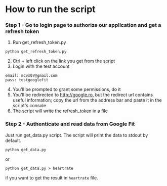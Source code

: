 How to run the script
=====================

### Step 1 - Go to login page to authorize our application and get a refresh token
1. Run get_refresh_token.py
 ```
 python get_refresh_token.py
 ```
2. Ctrl + left click on the link you get from the script
3. Login with the test account

```
email: mcvx07@gmail.com
pass: testgooglefit
```
4. You'll be prompted to grant some permissions, do it
5. You'll be redirected to http://google.ro, but the redirect url contains useful information; copy the url from the address bar and paste it in the script's console
6. The script will write the refresh_token in a file

### Step 2 - Authenticate and read data from Google Fit
Just run get_data.py script. The script will print the data to stdout by default.

```
python get_data.py
```
or 
```
python get_data.py > heartrate
```
if you want to get the result in ```heartrate``` file.
